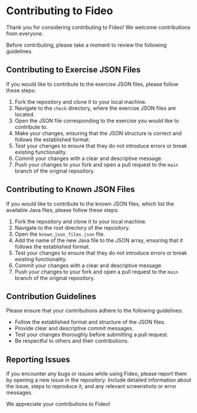 # Contributing to Fideo

Thank you for considering contributing to Fideo! We welcome contributions from everyone.

Before contributing, please take a moment to review the following guidelines.

## Contributing to Exercise JSON Files

If you would like to contribute to the exercise JSON files, please follow these steps:

1. Fork the repository and clone it to your local machine.
2. Navigate to the `check` directory, where the exercise JSON files are located.
3. Open the JSON file corresponding to the exercise you would like to contribute to.
4. Make your changes, ensuring that the JSON structure is correct and follows the established format.
5. Test your changes to ensure that they do not introduce errors or break existing functionality.
6. Commit your changes with a clear and descriptive message.
7. Push your changes to your fork and open a pull request to the `main` branch of the original repository.

## Contributing to Known JSON Files

If you would like to contribute to the known JSON files, which list the available Java files, please follow these steps:

1. Fork the repository and clone it to your local machine.
2. Navigate to the root directory of the repository.
3. Open the `known_json_files.json` file.
4. Add the name of the new Java file to the JSON array, ensuring that it follows the established format.
5. Test your changes to ensure that they do not introduce errors or break existing functionality.
6. Commit your changes with a clear and descriptive message.
7. Push your changes to your fork and open a pull request to the `main` branch of the original repository.

## Contribution Guidelines

Please ensure that your contributions adhere to the following guidelines:

- Follow the established format and structure of the JSON files.
- Provide clear and descriptive commit messages.
- Test your changes thoroughly before submitting a pull request.
- Be respectful to others and their contributions.

## Reporting Issues

If you encounter any bugs or issues while using Fideo, please report them by opening a new issue in the repository. Include detailed information about the issue, steps to reproduce it, and any relevant screenshots or error messages.

We appreciate your contributions to Fideo!
